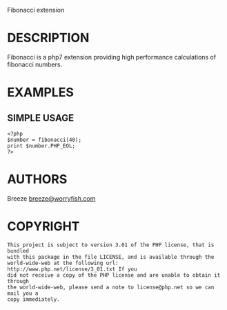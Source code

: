 Fibonacci extension

DESCRIPTION
===========

Fibonacci is a php7 extension providing high performance calculations of fibonacci
numbers.

EXAMPLES
========

SIMPLE USAGE
-------------

    <?php
    $number = fibonacci(40);
    print $number.PHP_EOL;
    ?>

AUTHORS
=======

Breeze <breeze@worryfish.com>

COPYRIGHT
=========

	This project is subject to version 3.01 of the PHP license, that is bundled
	with this package in the file LICENSE, and is available through the
	world-wide-web at the following url: http://www.php.net/license/3_01.txt If you
	did not receive a copy of the PHP license and are unable to obtain it through
	the world-wide-web, please send a note to license@php.net so we can mail you a
	copy immediately.

